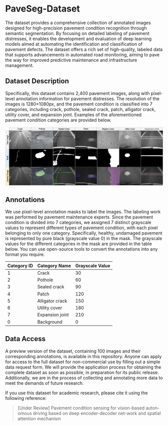 # PaveSeg-Dataset

The dataset provides a comprehensive collection of annotated images designed for high-precision pavement condition recognition through semantic segmentation. By focusing on detailed labeling of pavement distresses, it enables the development and evaluation of deep learning models aimed at automating the identification and classification of pavement defects. The dataset offers a rich set of high-quality, labeled data that supports advancements in automated road monitoring, aiming to pave the way for improved predictive maintenance and infrastructure management.

## Dataset Description

Specifically, this dataset contains 2,400 pavement images, along with pixel-level annotation information for pavement distresses. The resolution of the images is 1280×1080px, and the pavement condition is classified into 7 categories, including crack, pothole, sealed crack, patch, alligator crack, utility cover, and expansion joint. Examples of the aforementioned pavement condition categories are provided below.

![Data Examples](./assets/data_examples.png "Data Examples")

## Annotations

We use pixel-level annotation masks to label the images. The labeling work was performed by pavement maintenance experts. Since the pavement condition is divided into 7 categories, we assigned 7 distinct grayscale values to represent different types of pavement condition, with each pixel belonging to only one category. Specifically, healthy, undamaged pavement is represented by pure black (grayscale value 0) in the mask. The grayscale values for the different categories in the mask are provided in the table below. You can use open-source tools to convert the annotations into any format you require.

|  Category ID  |  Category Name  |  Grayscale Value  |
|  ----  |  ----  |  ----  |
|  1  |  Crack  |  30  |
|  2  |  Pothole  |  60  |
|  3  |  Sealed crack  |  90  |
|  4  |  Patch  |  120  |
|  5  |  Alligator crack  |  150  |
|  6  |  Utility cover  |  180  |
|  7  |  Expansion joint  |  210  |
|  0  |  Background  |  0  |

## Data Access

A preview version of the dataset, containing 100 images and their corresponding annotations, is available in this repository. Anyone can apply for access to the full dataset for non-commercial use by filling out a simple data request form. We will provide the application process for obtaining the complete dataset as soon as possible, in preparation for its public release. Additionally, we are in the process of collecting and annotating more data to meet the demands of future research.

If you use this dataset for academic research, please cite it using the following reference:

> [Under Review] Pavement condition sensing for vision-based auton-omous driving based on deep encoder-decoder net-work and spatial attention mechanism